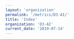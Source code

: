 ```yaml
---
layout: 'organization'
permalink: '/metrics/D3-AI/'
title: 'Index'
organization: 'D3-AI'
current_date: '2019-07-14'
---
```

